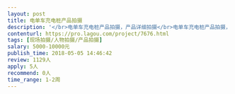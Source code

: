 ```yaml
---                
layout: post       
title: 电单车充电桩产品拍摄           
description: '</br>电单车充电桩产品拍摄，产品详细拍摄</br>电单车充电桩产品拍摄，产品详细拍摄</br>电单车充电桩产品拍摄，产品详细拍摄</br>'     
contenturl: https://pro.lagou.com/project/7676.html      
tags: [现场拍摄/人物拍摄/产品拍摄]            
salary: 5000-10000元          
publish_time: 2018-05-05 14:46:42         
review: 1129人                   
apply: 5人                   
recommend: 0人                   
time_range: 1-2周              
---                 
```

